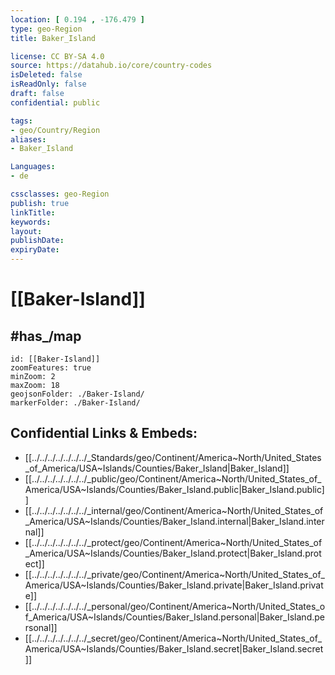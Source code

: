 ```yaml
---
location: [ 0.194 , -176.479 ] 
type: geo-Region
title: Baker_Island

license: CC BY-SA 4.0
source: https://datahub.io/core/country-codes
isDeleted: false
isReadOnly: false
draft: false
confidential: public

tags:
- geo/Country/Region
aliases:
- Baker_Island

Languages:
- de

cssclasses: geo-Region
publish: true
linkTitle: 
keywords: 
layout: 
publishDate: 
expiryDate: 
---
```


# [[Baker-Island]] 

## #has_/map 


```leaflet
id: [[Baker-Island]]
zoomFeatures: true 
minZoom: 2 
maxZoom: 18
geojsonFolder: ./Baker-Island/
markerFolder: ./Baker-Island/
```


## Confidential Links & Embeds: 
- [[../../../../../../../_Standards/geo/Continent/America~North/United_States_of_America/USA~Islands/Counties/Baker_Island|Baker_Island]] 
- [[../../../../../../../_public/geo/Continent/America~North/United_States_of_America/USA~Islands/Counties/Baker_Island.public|Baker_Island.public]] 
- [[../../../../../../../_internal/geo/Continent/America~North/United_States_of_America/USA~Islands/Counties/Baker_Island.internal|Baker_Island.internal]] 
- [[../../../../../../../_protect/geo/Continent/America~North/United_States_of_America/USA~Islands/Counties/Baker_Island.protect|Baker_Island.protect]] 
- [[../../../../../../../_private/geo/Continent/America~North/United_States_of_America/USA~Islands/Counties/Baker_Island.private|Baker_Island.private]] 
- [[../../../../../../../_personal/geo/Continent/America~North/United_States_of_America/USA~Islands/Counties/Baker_Island.personal|Baker_Island.personal]] 
- [[../../../../../../../_secret/geo/Continent/America~North/United_States_of_America/USA~Islands/Counties/Baker_Island.secret|Baker_Island.secret]] 

